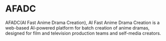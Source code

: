 # AFADC
AFADC(AI Fast Anime Drama Creation), AI Fast Anime Drama Creation is a web-based AI-powered platform for batch creation of anime dramas, designed for film and television production teams and self-media creators. 
